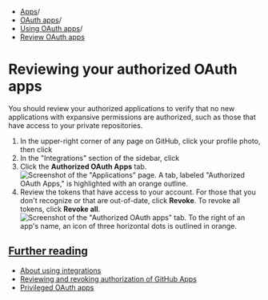   * [Apps](https://docs.github.com/en/apps "Apps")/
  * [OAuth apps](https://docs.github.com/en/apps/oauth-apps "OAuth apps")/
  * [Using OAuth apps](https://docs.github.com/en/apps/oauth-apps/using-oauth-apps "Using OAuth apps")/
  * [Review OAuth apps](https://docs.github.com/en/apps/oauth-apps/using-oauth-apps/reviewing-your-authorized-oauth-apps "Review OAuth apps")


# Reviewing your authorized OAuth apps
You should review your authorized applications to verify that no new applications with expansive permissions are authorized, such as those that have access to your private repositories.
  1. In the upper-right corner of any page on GitHub, click your profile photo, then click 
  2. In the "Integrations" section of the sidebar, click 
  3. Click the **Authorized OAuth Apps** tab.
![Screenshot of the "Applications" page. A tab, labeled "Authorized OAuth Apps," is highlighted with an orange outline.](https://docs.github.com/assets/cb-25464/images/help/settings/settings-authorized-oauth-apps-tab.png)
  4. Review the tokens that have access to your account. For those that you don't recognize or that are out-of-date, click **Revoke**. To revoke all tokens, click **Revoke all**.
![Screenshot of the "Authorized OAuth apps" tab. To the right of an app's name, an icon of three horizontal dots is outlined in orange.](https://docs.github.com/assets/cb-49956/images/help/settings/revoke-oauth-app.png)


## [Further reading](https://docs.github.com/en/apps/oauth-apps/using-oauth-apps/reviewing-your-authorized-oauth-apps#further-reading)
  * [About using integrations](https://docs.github.com/en/get-started/exploring-integrations/about-integrations)
  * [Reviewing and revoking authorization of GitHub Apps](https://docs.github.com/en/apps/using-github-apps/reviewing-your-authorized-integrations)
  * [Privileged OAuth apps](https://docs.github.com/en/apps/oauth-apps/using-oauth-apps/privileged-oauth-apps)


